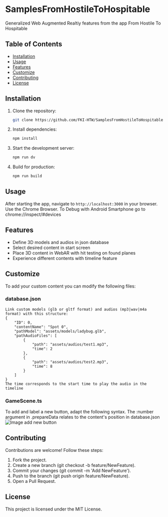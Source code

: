 # SamplesFromHostileToHospitable

Generalized Web Augmented Realtiy features from the app From Hostile To Hospitable

## Table of Contents
- [Installation](#installation)
- [Usage](#usage)
- [Features](#features)
- [Customize](#customize)
- [Contributing](#contributing)
- [License](#license)

## Installation
1. Clone the repository:
   ```bash
   git clone https://github.com/FKI-HTW/SamplesFromHostileToHospitable
2. Install dependencies:
    ```bash
    npm install
3. Start the development server:
    ```bash
    npm run dv
4. Build for production:
    ```bash
    npm run build
## Usage
After starting the app, navigate to `http://localhost:3000` in your browser. 
Use the Chrome Browser. To Debug with Android Smartphone go to chrome://inspect/#devices
## Features
- Define 3D models and audios in json database
- Select desired content in start screen
- Place 3D content in WebAR with hit testing on found planes
- Experience different contents with timeline feature
## Customize
To add your custom content you can modify the following files:
### database.json
    Link custom models (glb or gltf format) and audios (mp3|wav|m4a format) with this structure:
    {
        "ID": 0,
        "contentName": "Spot 0",
        "pathModel": "assets/models/ladybug.glb",
        "pathAudioFiles": [
            {
                "path": "assets/audios/test1.mp3",
                "time": 2
            },
            {
                "path": "assets/audios/test2.mp3",
                "time": 8
            }
        ]
    }
    The time corresponds to the start time to play the audio in the timeline
### GameScene.ts
To add and label a new button, adapt the following syntax. The :number argument in .prepareData relates to the content's position in database.json
![Image add new button](./public/assets/readme/newContentButton.png)

## Contributing
Contributions are welcome! Follow these steps:
1. Fork the project.
2. Create a new branch (git checkout -b feature/NewFeature).
3. Commit your changes (git commit -m 'Add NewFeature').
4. Push to the branch (git push origin feature/NewFeature).
5. Open a Pull Request.
## License
This project is licensed under the MIT License.

